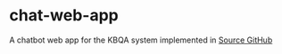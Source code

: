 # chat-web-app
A chatbot web app for the KBQA system implemented in [Source GitHub](https://github.com/NLP-Guild/knowledge-based-QA-for-diagnosis)
<!-- [[GitHub Page (static)](https://leoxiang66.github.io/chat-web-app/)] -->

